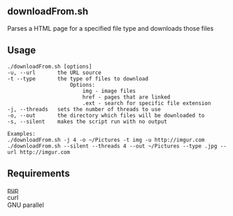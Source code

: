 ## downloadFrom.sh    
Parses a HTML page for a specified file type and downloads those files

## Usage
```
./downloadFrom.sh [options]
-u, --url  		the URL source
-t --type 		the type of files to download
					Options: 
						img - image files
						href - pages that are linked
						.ext - search for specific file extension
-j, --threads 	sets the number of threads to use 
-o, --out 		the directory which files will be downloaded to
-s, --silent  	makes the script run with no output

Examples:
./downloadFrom.sh -j 4 -o ~/Pictures -t img -u http://imgur.com
./downloadFrom.sh --silent --threads 4 --out ~/Pictures --type .jpg --url http://imgur.com
```

## Requirements    
[pup](https://github.com/ericchiang/pup)    
curl   
GNU parallel    
